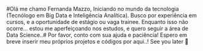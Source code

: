 #Olá me chamo Fernanda Mazzo, Iniciando no mundo da tecnologia (Tecnólogo em Big Data e Inteligência Analítica). Busco por experiência em cursos, e a oportunidade de estágio ou vaga trainee. Enquanto isso não ocorre... estou me aperfeiçoando nos estudos, e quero seguir a área de Data Science..#
Por favor, conto com sua ajuda e paciência!
Espero em breve inserir meu próprios projetos e códigos por aqui..!
See you later 🤞
